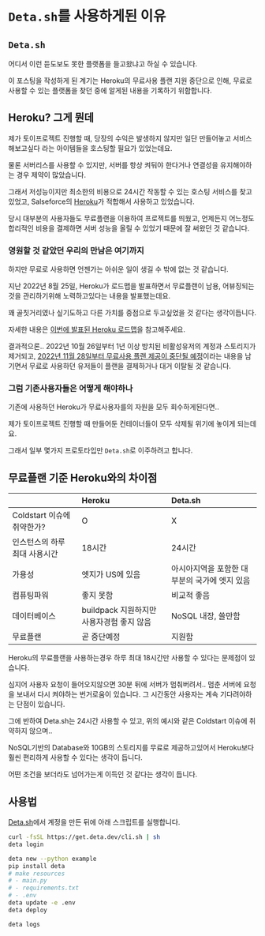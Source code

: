 # `Deta.sh`를 사용하게된 이유

## `Deta.sh`

어디서 이런 듣도보도 못한 플랫폼을 들고왔냐고 하실 수 있습니다.

이 포스팅을 작성하게 된 계기는 Heroku의 무료사용 플랜 지원 중단으로 인해, 무료로 사용할 수 있는 플랫폼을 찾던 중에 알게된 내용을 기록하기 위함합니다.

## Heroku? 그게 뭔데

제가 토이프로젝트 진행할 때, 당장의 수익은 발생하지 않지만 일단 만들어놓고 서비스 해보고싶다 라는 아이템들을 호스팅할 필요가 있었는데요.

물론 서버리스를 사용할 수 있지만, 서버를 항상 켜둬야 한다거나 연결성을 유지해야하는 경우 제약이 많았습니다.

그래서 저성능이지만 최소한의 비용으로 24시간 작동할 수 있는 호스팅 서비스를 찾고있었고, Salseforce의 [Heroku](https://www.heroku.com/platform)가 적합해서 사용하고 있었습니다.

당시 대부분의 사용자들도 무료플랜을 이용하여 프로젝트를 띄웠고, 언제든지 어느정도 합리적인 비용을 결제하면 서버 성능을 올릴 수 있었기 때문에 잘 써왔던 것 같습니다.

### 영원할 것 같았던 우리의 만남은 여기까지

하지만 무료로 사용하면 언젠가는 아쉬운 일이 생길 수 밖에 없는 것 같습니다.

지난 2022년 8월 25일, Heroku가 로드맵을 발표하면서 무료플랜이 남용, 어뷰징되는 것을 관리하기위해 노력하고있다는 내용을 발표했는데요.

꽤 골칫거리였나 싶기도하고 다른 가치를 중점으로 두고싶었을 것 같다는 생각이듭니다.

자세한 내용은 [이번에 발표된 Heroku 로드맵](https://blog.heroku.com/next-chapter)을 참고해주세요.

결과적으론..
2022년 10월 26일부터 1년 이상 방치된 비활성유저의 계정과 스토리지가 제거되고, [2022년 11월 28일부터 무료사용 플랜 제공이 중단될 예정](https://blog.heroku.com/next-chapter#:~:text=Starting%20October%2026,to%20affected%20users.)이라는 내용을 남기면서 무료로 사용하던 유저들이 플랜을 결제하거나 대거 이탈될 것 같습니다.

### 그럼 기존사용자들은 어떻게 해야하나

기존에 사용하던 Heroku가 무료사용자를의 자원을 모두 회수하게된다면..

제가 토이프로젝트 진행할 때 만들어둔 컨테이너들이 모두 삭제될 위기에 놓이게 되는데요.

그래서 일부 몇가지 프로토타입만 `Deta.sh`로 이주하려고 합니다.

## 무료플랜 기준 Heroku와의 차이점

||Heroku|Deta.sh|
|:-|:-|:-|
|Coldstart 이슈에 취약한가?| O | X |
|인스턴스의 하루 최대 사용시간|18시간|24시간|
|가용성|엣지가 US에 있음| 아시아지역을 포함한 대부분의 국가에 엣지 있음|
|컴퓨팅파워|좋지 못함| 비교적 좋음|
|데이터베이스|buildpack 지원하지만 사용자경험 좋지 않음| NoSQL 내장, 쓸만함|
|무료플랜|곧 중단예정|지원함|

Heroku의 무료플랜을 사용하는경우 하루 최대 18시간만 사용할 수 있다는 문제점이 있습니다.

심지어 사용자 요청이 들어오지않으면 30분 뒤에 서버가 멈춰버려서.. 멈춘 서버에 요청을 보내서 다시 켜야하는 번거로움이 있습니다. 그 시간동안 사용자는 계속 기다려야하는 단점이 있습니다.

그에 반하여 Deta.sh는 24시간 사용할 수 있고, 위의 예시와 같은 Coldstart 이슈에 취약하지 않으며..

NoSQL기반의 Database와 10GB의 스토리지를 무료로 제공하고있어서 Heroku보다 훨씬 편리하게 사용할 수 있다는 생각이 듭니다.

어떤 조건을 보더라도 넘어가는게 이득인 것 같다는 생각이 듭니다.

## 사용법

[Deta.sh](https://web.deta.sh/)에서 계정을 만든 뒤에 아래 스크립트를 실행합니다.

```bash
curl -fsSL https://get.deta.dev/cli.sh | sh
deta login

deta new --python example
pip install deta
# make resources
# - main.py
# - requirements.txt
# - .env
deta update -e .env
deta deploy

deta logs
```